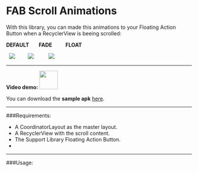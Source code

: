 # FAB Scroll Animations

With this library, you can made this animations to your Floating Action Button when a RecyclerView is beeing scrolled:

**DEFAULT        FADE           FLOAT**

  ![](http://i.imgur.com/qps7rJU.gif)         ![](http://i.imgur.com/eBi91N9.gif)          ![](http://i.imgur.com/jyKygPS.gif)

---

**Video demo:** <a href=#><img src=http://www.marketingtango.com/wp-content/uploads/2014/02/YouTube-icon-full_color.png width=50 /></a>

You can download the **sample apk** [here](http://apkshared.net/1JJ5?d=1).

---

###Requirements:

* A CoordinatorLayout as the master layout.
* A RecyclerView with the scroll content.
* The Support Library Floating Action Button.
* 
---

###Usage:


